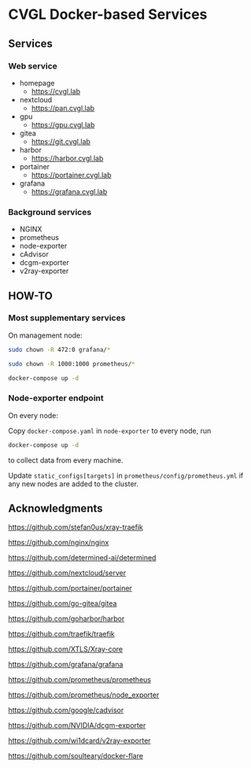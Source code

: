 # CVGL Docker-based Services

## Services

### Web service

- homepage
  - https://cvgl.lab
- nextcloud
  - https://pan.cvgl.lab
- gpu
  - https://gpu.cvgl.lab
- gitea
  - https://git.cvgl.lab
- harbor
  - https://harbor.cvgl.lab
- portainer
  - https://portainer.cvgl.lab
- grafana
  - https://grafana.cvgl.lab

### Background services

- NGINX
- prometheus
- node-exporter
- cAdvisor
- dcgm-exporter
- v2ray-exporter

## HOW-TO

### Most supplementary services

On management node:

```bash
sudo chown -R 472:0 grafana/*

sudo chown -R 1000:1000 prometheus/*

docker-compose up -d
```

### Node-exporter endpoint

On every node:

Copy `docker-compose.yaml` in `node-exporter` to every node, run

```bash
docker-compose up -d
```

to collect data from every machine.

Update `static_configs[targets]` in `prometheus/config/prometheus.yml` if any new nodes are added to the cluster.

## Acknowledgments

https://github.com/stefan0us/xray-traefik

https://github.com/nginx/nginx

https://github.com/determined-ai/determined

https://github.com/nextcloud/server

https://github.com/portainer/portainer

https://github.com/go-gitea/gitea

https://github.com/goharbor/harbor

https://github.com/traefik/traefik

https://github.com/XTLS/Xray-core

https://github.com/grafana/grafana

https://github.com/prometheus/prometheus

https://github.com/prometheus/node_exporter

https://github.com/google/cadvisor

https://github.com/NVIDIA/dcgm-exporter

https://github.com/wi1dcard/v2ray-exporter

https://github.com/soulteary/docker-flare
